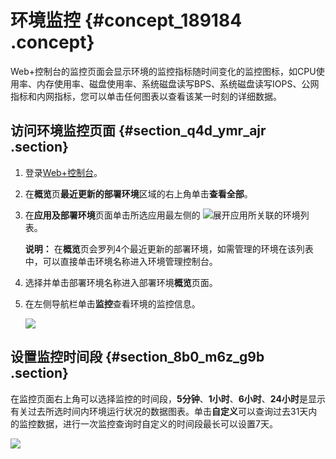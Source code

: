 # 环境监控 {#concept_189184 .concept}

Web+控制台的监控页面会显示环境的监控指标随时间变化的监控图标，如CPU使用率、内存使用率、磁盘使用率、系统磁盘读写BPS、系统磁盘读写IOPS、公网指标和内网指标，您可以单击任何图表以查看该某一时刻的详细数据。

## 访问环境监控页面 {#section_q4d_ymr_ajr .section}

1.  登录[Web+控制台](https://webplus.console.aliyun.com)。
2.  在**概览**页**最近更新的部署环境**区域的右上角单击**查看全部**。
3.  在**应用及部署环境**页面单击所选应用最左侧的 ![](http://static-aliyun-doc.oss-cn-hangzhou.aliyuncs.com/assets/img/163212/156048100247117_zh-CN.png)展开应用所关联的环境列表。

    **说明：** 在**概览**页会罗列4个最近更新的部署环境，如需管理的环境在该列表中，可以直接单击环境名称进入环境管理控制台。

4.  选择并单击部署环境名称进入部署环境**概览**页面。
5.  在左侧导航栏单击**监控**查看环境的监控信息。

    ![](http://static-aliyun-doc.oss-cn-hangzhou.aliyuncs.com/assets/img/163213/156048100247409_zh-CN.png)


## 设置监控时间段 {#section_8b0_m6z_g9b .section}

在监控页面右上角可以选择监控的时间段，**5分钟**、**1小时**、**6小时**、**24小时**是显示有关过去所选时间内环境运行状况的数据图表。单击**自定义**可以查询过去31天内的监控数据，进行一次监控查询时自定义的时间段最长可以设置7天。

![](http://static-aliyun-doc.oss-cn-hangzhou.aliyuncs.com/assets/img/163213/156048100347421_zh-CN.png)

